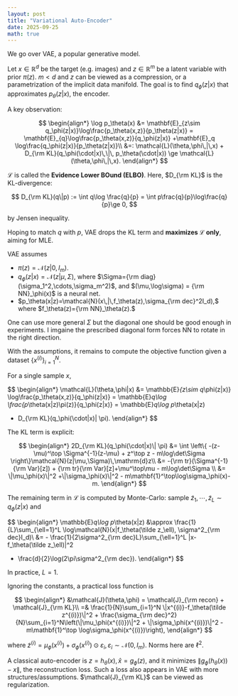 ```yaml
---
layout: post
title: "Variational Auto-Encoder"
date: 2025-09-25
math: true
---
```


We go over VAE, a popular generative model.

Let $x\in \mathbb{R}^d$ be the target (e.g. images) and $z\in \mathbb{R}^m$ be a latent variable with prior $\pi(z)$. $m<d$ and $z$ can be viewed as a compression, or a parametrization of the implicit data manifold.
The goal is to find $q_\phi(z|x)$ that approximates $p_\theta(z|x),$ the encoder.

A key observation:

$$
\begin{align*}
\log p_\theta(x)
    &= \mathbf{E}_{z\sim q_\phi(z|x)}\log\frac{p_\theta(x,z)}{p_\theta(z|x)}
    = \mathbf{E}_{q}\log\frac{p_\theta(x,z)}{q_\phi(z|x)}
    +\mathbf{E}_q \log\frac{q_\phi(z|x)}{p_\theta(z|x)}\\ 
    &=: \mathcal{L}(\theta,\phi\,|\,x) + D_{\rm KL}(q_\phi(\cdot|x)\,\|\, p_\theta(\cdot|x))
\ge  \mathcal{L}(\theta,\phi\,|\,x).
\end{align*}  
$$

$\mathcal{L}$ is called the **Evidence Lower BOund (ELBO)**.
Here, $D_{\rm KL}$ is the KL-divergence:

$$
D_{\rm KL}(q\|p) := \int q\log \frac{q}{p} = \int p\frac{q}{p}\log\frac{q}{p}\ge 0,
$$

by Jensen inequality.

Hoping to match $q$ with $p$, VAE drops the KL term and **maximizes $\mathcal{L}$ only**, aiming for MLE.

VAE assumes

- $\pi(z)=\mathcal{N}(z|0,I_m)$.
- $q_\phi(z|x)=\mathcal{N}(z|\mu,\Sigma),$ where $\Sigma={\rm diag}(\sigma_1^2,\cdots,\sigma_m^2)$, and 
$(\mu,\log\sigma) = {\rm NN}_\phi(x)$ is a neural net.
- $p_\theta(x|z)=\mathcal{N}(x\,|\,f_\theta(z),\sigma_{\rm dec}^2I_d),$
where $f_\theta(z)={\rm NN}_\theta(z).$

One can use more general $\Sigma$ but the diagonal one should be good enough in experiments. I imgaine the prescribed diagonal form forces NN to rotate in the right direction.

With the assumptions, it remains to compute the objective function
given a dataset $\{x^{(i)}\}_{i=1}^N.$

For a single sample $x$,

$$
\begin{align*}
\mathcal{L}(\theta,\phi|x)
&= \mathbb{E}_{z\sim q_\phi(z|x)} \log\frac{p_\theta(x,z)}{q_\phi(z|x)}
= \mathbb{E}_q\log \frac{p_\theta(x|z)\pi(z)}{q_\phi(z|x)}
= \mathbb{E}_q\log p_\theta(x|z)
- D_{\rm KL}(q_\phi(\cdot|x)\| \pi).
\end{align*}
$$

The KL term is explicit:

$$
\begin{align*}
2D_{\rm KL}(q_\phi(\cdot|x)\| \pi)
&= \int \left\{
        -(z-\mu)^\top \Sigma^{-1}(z-\mu)
        + z^\top z
        - m\log\det\Sigma
    \right\}\mathcal{N}(z|\mu,\Sigma)\,\mathrm{d}z\\ 
    &= -{\rm tr}(\Sigma^{-1}{\rm Var}[z])
        + {\rm tr}{\rm Var}[z]+\mu^\top\mu - m\log\det\Sigma \\ 
    &= \|\mu_\phi(x)\|^2 +\|\sigma_\phi(x)\|^2 - m\mathbf{1}^\top\log\sigma_\phi(x)-m.
\end{align*}
$$

The remaining term in $\mathcal{L}$ is computed by Monte-Carlo:
sample $\tilde z_1,\cdots,\tilde z_L\sim q_\phi(z|x)$ and 

$$
\begin{align*}
\mathbb{E}_q\log p_\theta(x|z)
&\approx \frac{1}{L}\sum_{\ell=1}^L \log\mathcal{N}(x|f_\theta(\tilde z_\ell), \sigma^2_{\rm dec}I_d)\\ 
&= - \frac{1}{2\sigma^2_{\rm dec}L}\sum_{\ell=1}^L \|x-f_\theta(\tilde z_\ell)\|^2 
- \frac{d}{2}\log(2\pi\sigma^2_{\rm dec}).
\end{align*}
$$

In practice, $L=1$.

Ignoring the constants, a practical loss function is

$$
\begin{align*}
&\mathcal{J}(\theta,\phi) =
\mathcal{J}_{\rm recon} + \mathcal{J}_{\rm KL}\\
=& 
    \frac{1}{N}\sum_{i=1}^N \|x^{(i)}-f_\theta(\tilde z^{(i)})\|^2 
     + \frac{\sigma_{\rm dec}^2}{N}\sum_{i=1}^N\left(\|\mu_\phi(x^{(i)})\|^2 + \|\sigma_\phi(x^{(i)})\|^2 - m\mathbf{1}^\top \log\sigma_\phi(x^{(i)})\right),
\end{align*}
$$

where $\tilde z^{(i)}=\mu_\phi(x^{(i)}) + \sigma_\phi(x^{(i)})\odot \varepsilon_i, \varepsilon_i\sim \mathcal{N}(0,I_m).$ Norms here are $\ell^2$.

A classical auto-encoder is $z=h_\theta(x),\hat x=g_\phi(z)$, and it minimizes 
$\|g_\phi(h_\theta(x))-x\|,$ the reconstruction loss.
Such a loss also appears in VAE with more structures/assumptions.
$\mathcal{J}_{\rm KL}$ can be viewed as regularization.